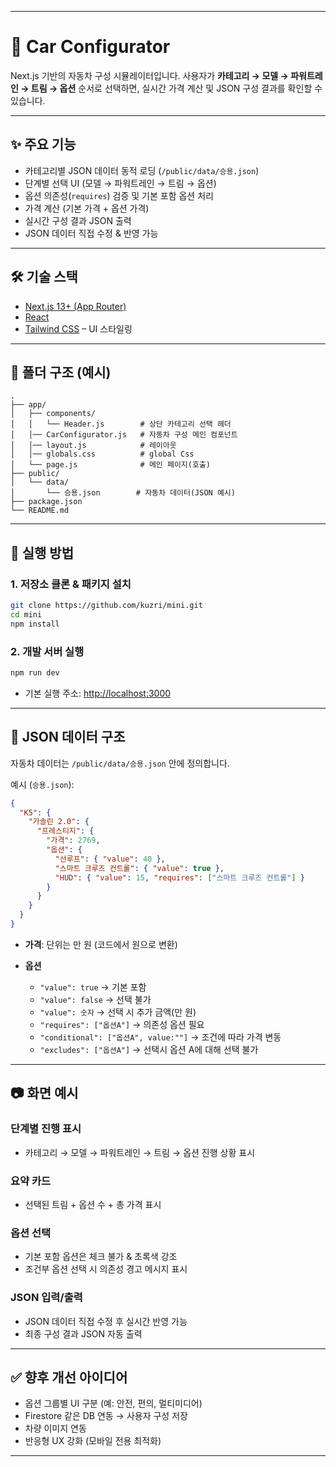 
---

# 🚗 Car Configurator

Next.js 기반의 자동차 구성 시뮬레이터입니다.
사용자가 **카테고리 → 모델 → 파워트레인 → 트림 → 옵션** 순서로 선택하면, 실시간 가격 계산 및 JSON 구성 결과를 확인할 수 있습니다.

---

## ✨ 주요 기능

* 카테고리별 JSON 데이터 동적 로딩 (`/public/data/승용.json`)
* 단계별 선택 UI (모델 → 파워트레인 → 트림 → 옵션)
* 옵션 의존성(`requires`) 검증 및 기본 포함 옵션 처리
* 가격 계산 (기본 가격 + 옵션 가격)
* 실시간 구성 결과 JSON 출력
* JSON 데이터 직접 수정 & 반영 가능

---

## 🛠 기술 스택

* [Next.js 13+ (App Router)](https://nextjs.org/)
* [React](https://react.dev/)
* [Tailwind CSS](https://tailwindcss.com/) – UI 스타일링

---

## 📂 폴더 구조 (예시)

```
.
├── app/
│   ├── components/
│   │   └── Header.js        # 상단 카테고리 선택 헤더
│   │── CarConfigurator.js   # 자동차 구성 메인 컴포넌트
│   │── layout.js            # 레이아웃
│   │── globals.css          # global Css
│   └── page.js              # 메인 페이지(호출)
├── public/
│   └── data/
│       └── 승용.json        # 자동차 데이터(JSON 예시)
├── package.json
└── README.md
```

---

## 🚀 실행 방법

### 1. 저장소 클론 & 패키지 설치

```bash
git clone https://github.com/kuzri/mini.git
cd mini
npm install
```

### 2. 개발 서버 실행

```bash
npm run dev
```

* 기본 실행 주소: [http://localhost:3000](http://localhost:3000)

---

## 📑 JSON 데이터 구조

자동차 데이터는 `/public/data/승용.json` 안에 정의합니다.

예시 (`승용.json`):

```json
{
  "K5": {
    "가솔린 2.0": {
      "프레스티지": {
        "가격": 2769,
        "옵션": {
          "선루프": { "value": 40 },
          "스마트 크루즈 컨트롤": { "value": true },
          "HUD": { "value": 15, "requires": ["스마트 크루즈 컨트롤"] }
        }
      }
    }
  }
}
```

* **가격**: 단위는 만 원 (코드에서 원으로 변환)
* **옵션**

  * `"value": true` → 기본 포함
  * `"value": false` → 선택 불가
  * `"value": 숫자` → 선택 시 추가 금액(만 원)
  * `"requires": ["옵션A"]` → 의존성 옵션 필요
  *  `"conditional": ["옵션A", value:""]` → 조건에 따라 가격 변동
  *  `"excludes": ["옵션A"]` → 선택시 옵션 A에 대해 선택 불가


---

## 📷 화면 예시

### 단계별 진행 표시

* 카테고리 → 모델 → 파워트레인 → 트림 → 옵션 진행 상황 표시

### 요약 카드

* 선택된 트림 + 옵션 수 + 총 가격 표시

### 옵션 선택

* 기본 포함 옵션은 체크 불가 & 초록색 강조
* 조건부 옵션 선택 시 의존성 경고 메시지 표시

### JSON 입력/출력

* JSON 데이터 직접 수정 후 실시간 반영 가능
* 최종 구성 결과 JSON 자동 출력

---

## ✅ 향후 개선 아이디어

* 옵션 그룹별 UI 구분 (예: 안전, 편의, 멀티미디어)
* Firestore 같은 DB 연동 → 사용자 구성 저장
* 차량 이미지 연동
* 반응형 UX 강화 (모바일 전용 최적화)

---
